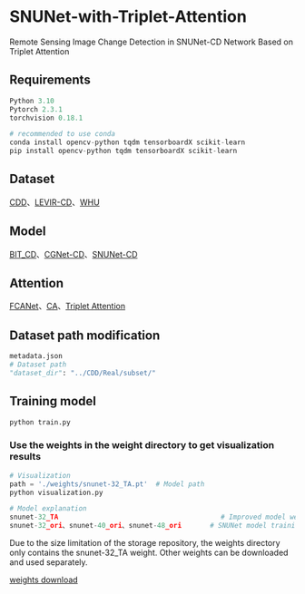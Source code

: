 # SNUNet-with-Triplet-Attention
Remote Sensing Image Change Detection in SNUNet-CD Network Based on Triplet Attention

## Requirements

```python
Python 3.10
Pytorch 2.3.1
torchvision 0.18.1

# recommended to use conda
conda install opencv-python tqdm tensorboardX scikit-learn
pip install opencv-python tqdm tensorboardX scikit-learn
```

## Dataset

[CDD](https://drive.google.com/file/d/1GX656JqqOyBi_Ef0w65kDGVto-nHrNs9/edit)、[LEVIR-CD](https://chenhao.in/LEVIR/)、[WHU](https://study.rsgis.whu.edu.cn/pages/download/building_dataset.html)

## Model

[BIT_CD](https://github.com/justchenhao/BIT_CD)、[CGNet-CD](https://github.com/ChengxiHAN/CGNet-CD)、[SNUNet-CD](https://github.com/likyoo/Siam-NestedUNet)

## Attention

[FCANet](https://github.com/cfzd/FcaNet)、[CA](https://github.com/houqb/CoordAttention)、[Triplet Attention](https://github.com/landskape-ai/triplet-attention)

## Dataset path modification

```python
metadata.json
# Dataset path
"dataset_dir": "../CDD/Real/subset/"
```

## Training model

```python
python train.py 
```

### Use the weights in the weight directory to get visualization results

```python
# Visualization
path = './weights/snunet-32_TA.pt'  # Model path
python visualization.py 

# Model explanation
snunet-32_TA                                        # Improved model weights
snunet-32_ori、snunet-40_ori、snunet-48_ori		# SNUNet model training weights
```

Due to the size limitation of the storage repository, the weights directory only contains the snunet-32_TA weight. Other weights can be downloaded and used separately.

[weights download](https://drive.google.com/drive/folders/1qIlzGXPBTC8b8jPQ2SMX4HreB5Q1wKXy)

